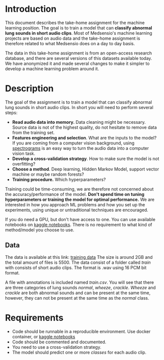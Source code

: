 

# Introduction

This document describes the take-home assignment for the machine learning position. 
The goal is to train a model that can **classify abnormal lung sounds in short audio clips**. Most of Medsensio's machine learning projects are based on audio data and the take-home assignment is therefore related to what Medsensio does on a day to day basis. 

The data in this take-home assignment is from an open-access research database, and there are several versions of this datasets available today. We have anonymized it and made several changes to make it simpler to develop a machine learning problem around it.

# Description

The goal of the assignment is to train a model that can classify abnormal lung sounds in short audio clips. In short you will need to perform several steps:

 - **Read audio data into memory.** Data cleaning might be necessary. Source data is not of the highest quality, do not hesitate to remove data from the training set.
 - **Features engineering and selection**. What are the inputs to the model? If you are coming from a computer vision background, using [spectrograms](https://en.wikipedia.org/wiki/Spectrogram) is an easy way to turn the audio data into a computer vision task.
 - **Develop a cross-validation strategy**. How to make sure the model is not overfitting?
 - **Choose a method**. Deep learning, Hidden Markov Model, support vector machine or maybe random forests?
 - **Training procedure.** Which hyperparameters? 

Training could be time-consuming, we are therefore not concerned about the accuracy/performance of the model. **Don't spend time on tuning hyperparameters or training the model for optimal performance.** We are interested in how you approach ML problems and how you set up the experiments, using unique or untraditional techniques are encouraged.

If you do need a GPU, but don't have access to one. You can use available notebooks on [kaggle notebooks](https://www.kaggle.com/notebooks). 
There is no requirement to what kind of method/model you choose to use.

## Data
The data is available at this link: [training data](https://drive.google.com/file/d/1-QxacNGlcPily4HR2AfmScqr50QbCi2o/view?usp=sharing)
The size is around 2GB and the total amount of files is 5500.
The data consist of a folder called *train* with consists of short audio clips. The format is .wav using 16 PCM bit format.

A file with annotations is included named *train.csv*.
You will see that there are three categories of lung sounds *normal*, *wheeze*, *crackle*. *Wheeze* and *crackle* are both abnormal sounds and can be present at the same time, however, they can not be present at the same time as the *normal* class.

# Requirements

- Code should be runnable in a reproducible environment. Use docker container, or [kaggle notebooks](https://www.kaggle.com/notebooks)
- Code should be commented and documented.
- You need to use a cross-validation strategy.
- The model should predict one or more *classes* for each audio clip. 
